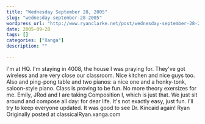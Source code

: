 ```yaml
---
title: "Wednesday September 28, 2005"
slug: "wednesday-september-28-2005"
wordpress_url: "http://www.ryanclarke.net/post/wednesday-september-28-2005/"
date: 2005-09-28
tags: []
categories: ["Xanga"]
description: ""

---
```


I'm at HQ. I'm staying in 4008, the house I was praying for. They've got wireless and are very close our classroom. Nice kitchen and nice guys too. Also and ping-pong table and two pianos: a nice one and a honky-tonk, saloon-style piano.
 Class is proving to be fun. No more theory exersizes for me. Emily, JRod and I are taking Composition I, which is just that. We just sit around and compose all day: for dear life. It's not exactly easy, just fun.
 I'll try to keep everyone updated.
 It was good to see Dr. Kincaid again!
 Ryan
Originally posted at classicalRyan.xanga.com

